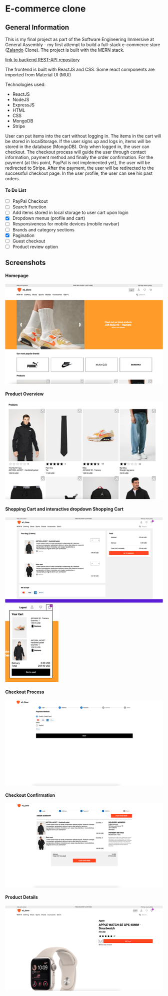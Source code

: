 # E-commerce clone

## General Information

This is my final project as part of the Software Engineering Immersive at General Assembly - my first attempt to build a full-stack e-commerce store ([Zalando](https://zalando.com/) Clone). The project is built with the MERN stack.

[link to backend REST-API repository](https://github.com/FalkoKa/e-commerce_clone_API)

The frontend is built with ReactJS and CSS. Some react components are imported from Material UI (MUI)

Technologies used:

- ReactJS
- NodeJS
- ExpressJS
- HTML
- CSS
- MongoDB
- Stripe

User can put items into the cart without logging in. The items in the cart will be stored in localStorage. If the user signs up and logs in, items will be stored in the database (MongoDB). Only when logged in, the user can checkout. The checkout process will guide the user through contact information, payment method and finally the order confirmation. For the payment (at this point, PayPal is not implemented yet), the user will be redirected to Stripe. After the payment, the user will be redirected to the successful checkout page. In the user profile, the user can see his past orders.

#### To Do List

- [ ] PayPal Checkout
- [ ] Search Function
- [ ] Add items stored in local storage to user cart upon login
- [x] Dropdown menus (profile and cart)
- [ ] Responsiveness for mobile devices (mobile navbar)
- [ ] Brands and category sections
- [x] Pagination
- [ ] Guest checkout
- [ ] Product review option

## Screenshots

#### Homepage

![Homepage](/src/images/homepage.png)

#### Product Overview

![Product Overview](/src/images/product-overview.png)

#### Shopping Cart and interactive dropdown Shopping Cart

![Shopping Cart](/src/images/shopping-cart.png)
<img src="./src/images/shopping_cart_dropdown.png" height="250">

#### Checkout Process

![Checkout Process](/src/images/checkout-process.png)

#### Checkout Confirmation

![Checkout Confirmation](/src/images/checkout-confirmation.png)

#### Product Details

![Product Details](/src/images/product-details.png)
